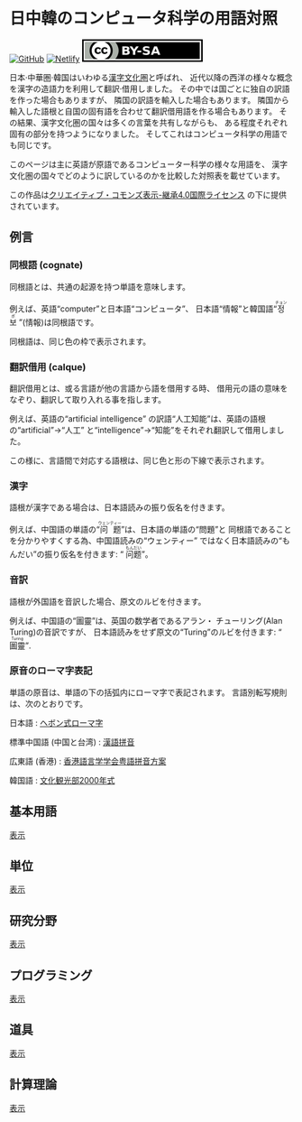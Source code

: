 日中韓のコンピュータ科学の用語対照
==================================

[![GitHub](https://img.shields.io/github/stars/dahlia/cjk-compsci-terms?style=social)][GitHub]
[![Netlify](https://api.netlify.com/api/v1/badges/2ae1a16c-e345-4863-90c0-080e520855a5/deploy-status)][Netlify]
[![クリエイティブ・コモンズ・ライセンス](cc-by-sa.svg)][CC BY-SA 4.0]

日本·中華圏·韓国はいわゆる[漢字文化圏]と呼ばれ、
近代以降の西洋の様々な概念を漢字の造語力を利用して翻訳·借用しました。
その中では国ごとに独自の訳語を作った場合もありますが、
隣国の訳語を輸入した場合もあります。
隣国から輸入した語根と自国の固有語を合わせて翻訳借用語を作る場合もあります。
その結果、漢字文化圏の国々は多くの言葉を共有しながらも、
ある程度それぞれ固有の部分を持つようになりました。
そしてこれはコンピュータ科学の用語でも同じです。

このページは主に英語が原語であるコンピューター科学の様々な用語を、
漢字文化圏の国々でどのように訳しているのかを比較した対照表を載せています。

この作品は[クリエイティブ・コモンズ表示-継承4.0国際ライセンス][CC BY-SA 4.0]
の下に提供されています。

[漢字文化圏]: https://ja.wikipedia.org/wiki/%E6%BC%A2%E5%AD%97%E6%96%87%E5%8C%96%E5%9C%8F
[GitHub]: https://github.com/dahlia/cjk-compsci-terms
[Netlify]: https://app.netlify.com/sites/cjk-compsci-terms/deploys
[CC BY-SA 4.0]: https://creativecommons.org/licenses/by-sa/4.0/


<!-- TOC: 目次 -->


例言
----

### 同根語 <span lang="en">(cognate)</span>

同根語とは、共通の起源を持つ単語を意味します。

例えば、英語<q lang="en">computer</q>と日本語<q>コンピュータ</q>、
日本語<q>情報</q>と韓国語<q lang="ko"><ruby>정<rt>チョン</rt>보<rt>ボ</rt>
</ruby></q><span lang="ko">(情報)</span>は同根語です。

同根語は、同じ色の枠で表示されます。

### 翻訳借用 <span lang="fr">(calque)</span>

翻訳借用とは、或る言語が他の言語から語を借用する時、
借用元の語の意味をなぞり、翻訳して取り入れる事を指します。

例えば、英語の<q lang="en">artificial intelligence</q>
の訳語<q>人工知能</q>は、英語の語根の<q lang="en">artificial</q>→<q>人工</q>
と<q lang="en">intelligence</q>→<q>知能</q>をそれぞれ翻訳して借用しました。

この様に、言語間で対応する語根は、同じ色と形の下線で表示されます。

### 漢字

語根が漢字である場合は、日本語読みの振り仮名を付きます。

例えば、中国語の単語の<q lang="zh-CN"><ruby>问<rt>ウェン</rt>
题<rt>ティー</rt></ruby></q>は、日本語の単語の<q>問題</q>と
同根語であることを分かりやすくする為、中国語読みの<q>ウェンティー</q>
ではなく日本語読みの<q>もんだい</q>の振り仮名を付きます: <q lang="zh-CN">
<ruby>问<rt lang="ja">もん</rt>题<rt lang="ja">だい</rt></ruby></q>。

### 音訳

語根が外国語を音訳した場合、原文のルビを付きます。

例えば、中国語の<q lang="zh">圖靈</q>は、英国の数学者であるアラン・
チューリング(<span lang="en">Alan Turing</span>)の音訳ですが、
日本語読みをせず原文の<q lang="en">Turing</q>のルビを付きます: <q lang="zh">
<ruby>圖靈<rt lang="en">Turing</rt></ruby></q>.

### 原音のローマ字表記

単語の原音は、単語の下の括弧内にローマ字で表記されます。
言語別転写規則は、次のとおりです。

日本語
:   [ヘボン式ローマ字]

標準中国語 (中国と台湾)
:   [漢語拼音]

広東語 (香港)
:   [香港語言学学会粤語拼音方案][粤拼]

韓国語
:   [文化観光部2000年式]

[ヘボン式ローマ字]: https://ja.wikipedia.org/wiki/%E3%83%98%E3%83%9C%E3%83%B3%E5%BC%8F%E3%83%AD%E3%83%BC%E3%83%9E%E5%AD%97
[漢語拼音]: https://ja.wikipedia.org/wiki/%E6%8B%BC%E9%9F%B3
[粤拼]: https://ja.wikipedia.org/wiki/%E9%A6%99%E6%B8%AF%E8%AA%9E%E8%A8%80%E5%AD%A6%E5%AD%A6%E4%BC%9A%E7%B2%A4%E8%AA%9E%E6%8B%BC%E9%9F%B3%E6%96%B9%E6%A1%88
[文化観光部2000年式]: https://ja.wikipedia.org/wiki/%E6%96%87%E5%8C%96%E8%A6%B3%E5%85%89%E9%83%A82000%E5%B9%B4%E5%BC%8F


基本用語
--------

[表示](tables/basic.yaml)


単位
----

[表示](tables/units.yaml)


研究分野
--------

[表示](tables/studies.yaml)


プログラミング
--------------

[表示](tables/programming.yaml)


道具
----

[表示](tables/tools.yaml)


計算理論
--------

[表示](tables/theory-comp.yaml)
